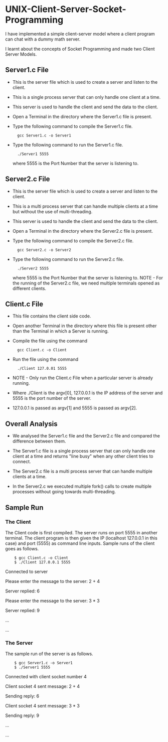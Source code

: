 # UNIX-Client-Server-Socket-Programming

I have implemented a simple client-server model where a client program can chat with a dummy math server.

I learnt about the concepts of Socket Programming and made two Client Server Models.

## Server1.c File

- This is the server file which is used to create a server and listen to the client.
- This is a single process server that can only handle one client at a time.
- This server is used to handle the client and send the data to the client.
- Open a Terminal in the directory where the Server1.c file is present.
- Type the following command to compile the Server1.c file.

        gcc Server1.c -o Server1

- Type the following command to run the Server1.c file.

        ./Server1 5555

  where 5555 is the Port Number that the server is listening to.

## Server2.c File

- This is the server file which is used to create a server and listen to the client.
- This is a multi process server that can handle multiple clients at a time but without the use of multi-threading.
- This server is used to handle the client and send the data to the client.
- Open a Terminal in the directory where the Server2.c file is present.
- Type the following command to compile the Server2.c file.

        gcc Server2.c -o Server2

- Type the following command to run the Server2.c file.

        ./Server2 5555

  where 5555 is the Port Number that the server is listening to.
  NOTE - For the running of the Server2.c file, we need multiple terminals opened as different clients.

## Client.c File

- This file contains the client side code.
- Open another Terminal in the directory where this file is present other than the Terminal in which a Server is running.
- Compile the file using the command

        gcc Client.c -o Client

- Run the file using the command

        ./Client 127.0.01 5555

- NOTE - Only run the Client.c File when a particular server is already running.
- Where ./Client is the argv[0], 127.0.0.1 is the IP address of the server and 5555 is the port number of the server.
- 127.0.0.1 is passed as argv[1] and 5555 is passed as argv[2].

## Overall Analysis

- We analysed the Server1.c file and the Server2.c file and compared the difference between them.

- The Server1.c file is a single process server that can only handle one client at a time and returns "line busy" when any other client tries to connect.

- The Server2.c file is a multi process server that can handle multiple clients at a time.

- In the Server2.c we executed multiple fork() calls to create multiple processes without going towards multi-threading.

## Sample Run

### The Client

The Client code is first compiled. The server runs on port 5555 in another terminal. The client program is then
given the IP (localhost 127.0.0.1 in this case) and port (5555) as command line inputs. Sample runs of the
client goes as follows.

        $ gcc Client.c -o Client
        $ ./Client 127.0.0.1 5555

Connected to server

Please enter the message to the server: 2 + 4

Server replied: 6

Please enter the message to the server: 3 \* 3

Server replied: 9

...

...

### The Server

The sample run of the server is as follows.

        $ gcc Server1.c -o Server1
        $ ./Server1 5555

Connected with client socket number 4

Client socket 4 sent message: 2 + 4

Sending reply: 6

Client socket 4 sent message: 3 \* 3

Sending reply: 9

...

...
